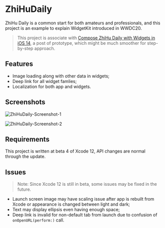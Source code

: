 #  ZhiHuDaily

ZhiHu Daily is a common start for both amateurs and professionals, and this project is an example to explain WidgetKit introduced in WWDC20.

> This project is associate with [Compose ZhiHu Daily with Widgets in iOS 14](https://jasonewnl.github.io/compose-zhihu-daily-with-widgets-in-ios-14/), a post of prototype, which might be much smoother for step-by-step approach.

## Features

- Image loading along with other data in widgets;
- Deep link for all widget famlies;
- Localization for both app and widgets.

## Screenshots

![ZhiHuDaily-Screenshot-1](Screenshots/ZhiHuDaily-Screenshot-1.png)

![ZhiHuDaily-Screenshot-2](Screenshots/ZhiHuDaily-Screenshot-2.png)

## Requirements

This project is written at beta 4 of Xcode 12, API changes are normal through the update.

## Issues

> Note: Since Xcode 12 is still in beta, some issues may be fixed in the future.

- Launch screen image may have scaling issue after app is rebuilt from Xcode or appearance is changed between light and dark;
- Text may display ellipsis even having enough space;
- Deep link is invalid for non-default tab from launch due to confusion of `onOpenURL(perform:)` call.
